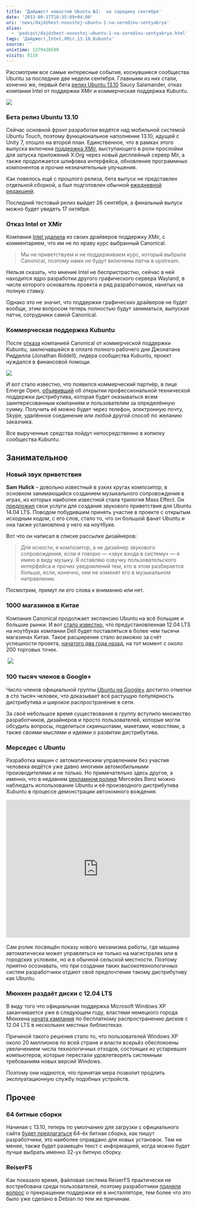 ```yaml
---
title: 'Дайджест новостей Ubuntu №1:  на середину сентября'
date: '2013-09-17T18:35:09+04:00'
uri: 'news/dajdzhest-novostej-ubuntu-1-na-seredinu-sentyabrya'
alias: 
  - 'podcast/dajdzhest-novostej-ubuntu-1-na-seredinu-sentyabrya.html'
tags: 'Дайджест,Intel,XMir,13.10,Kubuntu'
source: ''
unixtime: 1379428509
visits: 8118
---
```

Рассмотрим все самые интересные события, коснувшиеся сообщества Ubuntu за последние две недели сентября. Главными из них стали, конечно же, первый бета [релиз Ubuntu 13.10](https://lists.ubuntu.com/archives/ubuntu-devel-announce/2013-September/001057.html) Saucy Salamander, отказ компании Intel от поддержки XMir и коммерческая поддержка Kubuntu.

[![](img/2013/09/17/18-00/9300445734.jpg)](img/2013/09/17/18-00/9300445734.jpg)

### Бета релиз Ubuntu 13.10

Сейчас основной фронт разработки ведётся над мобильной системой Ubuntu Touch, поэтому функциональное наполнение 13.10, идущей с Unity 7, отошло на второй план. Единственное, что в рамках этого выпуска включена [поддержка XMir](news/ubuntu-1310-budet-ispolzovat-mir-po-umolchaniyu), выступающего в роли прослойки для запуска приложений X.Org через новый дисплейный сервер Mir, а также продолжается шлифовка интерфейса, обновление программных компонентов и прочие незначительные улучшения.

Как повелось ещё с прошлого релиза, бета выпуск не представлен отдельной сборкой, а был подготовлен обычной [ежедневной редакцией](news/stali-dostupnyi-ezhednevnyie-sborki-ubuntu-1310).

Последний тестовый релиз выйдет 26 сентября, а финальный выпуск можно будет увидеть 17 октября.

### Отказ Intel от XMir

Компания [Intel удалила](http://www.omgubuntu.co.uk/2013/09/intel-remove-xmir-support-in-xorg-video-driver) из своих драйверов поддержку XMir, с комментарием, что им не по нраву курс выбранный Canonical.

> Мы не приветствуем и не поддерживаем курс, который выбрала Canonical, поэтому нами не будут включены патчи в upstream.

Нельзя сказать, что мнение Intel не беспристрастно, сейчас в ней находится ядро разработки другого графического сервера Wayland, в числе которого основатель проекта и ряд разработчиков, нанятых на полную ставку.

Однако это не значит, что поддержки графических драйверов не будет вообще, этим вопросом теперь полностью будут заниматься, выпуская патчи, сотрудники самой Canonical.

### Коммерческая поддержка Kubuntu

После [отказа](news/not-support-kubuntu) компанией Canonical от коммерческой поддержки Kubuntu, заключавшейся в оплате полного рабочего дня Джонатана Ридделла (Jonathan Riddell), лидера сообщества Kubuntu, проект нуждался в финансовой помощи.

[![](img/2013/09/17/18-00/kubuntu-commercial-banner-9785566762-o.jpg)](img/2013/09/17/18-00/kubuntu-commercial-banner-9785566762-o.jpg)

И вот стало известно, что появился коммерческий партнёр, в лице Emerge Open, [объявивший](http://www.kubuntu.org/news/commercial-support) об открытии профессиональной технической поддержки дистрибутива, которая будет оказываться всем заинтересованным компаниям и пользователям за определённую сумму. Получить её можно будет через телефон, электронную почту, Skype, удалённое соединение или любой другой способ по желанию заказчика.

Все вырученные средства пойдут непосредственно в копилку сообщества Kubuntu.

## Занимательное

### Новый звук приветствия

**Sam Hulick** – довольно известный в узких кругах композитор, в основном занимающийся созданием музыкального сопровождения в играх, из которых наиболее известной стала трилогия Mass Effect. Он [предложил](http://www.omgubuntu.co.uk/2013/09/mass-effect-composer-ubuntu-14-04-start-up-sounds) свои услуги для создания звукового приветствия для Ubuntu 14.04 LTS. Поводом побудившим принять участие в проекте с открытым исходным кодом, с его слов, стало то, что он большой фанат Ubuntu и она также установлена у него на ноутбуке.

Вот что он написал в списке рассылке дизайнеров:

> Для ясности, я композитор, а не дизайнер звукового сопровождения, если я говорю — «звук входа в систему» — я имею в виду музыку. Я оставляю озвучку пользовательского интерфейса и прочих уведомлений тем, кто в этом разбирается больше, если, конечно, они не изменят его в музыкальном направлении.

Посмотрим, примут ли его слова к вниманию или нет.

### 1000 магазинов в Китае

Компания Canonical продолжает экспансию Ubuntu на всё большие и большие рынки. И вот [стало известно](http://blog.canonical.com/2013/09/05/canonical-dell-launching-ubuntu-in-china-in-1000-stores/), что предустановленная 12.04 LTS на ноутбуках компании Dell будет поставляться в более чем тысячи магазинах Китая. Такое расширение стало возможно за счёт успешности проекта, [начатого два года назад](news/ubuntu-come-to-china), на тот момент с около 200 торговых точек.

 [![](img/2013/09/17/18-00/dell-branding-in-stores-enhanced-9785768954-o.jpg)](img/2013/09/17/18-00/dell-branding-in-stores-enhanced-9785768954-o.jpg)

### 100 тысяч членов в Google+

Число членов официальной группы [Ubuntu на Google+](https://plus.google.com/communities/107299007624972266094) достигло отметки в сто тысяч человек, что доказывает всё растущую популярность дистрибутива и широкое распространение в сети.

За своё небольшое время существования в группу вступило множество разработчиков, дизайнеров и просто пользователей, которые могли обсудить вопросы, поделиться скриншотами, макетами, новостями, а также своими мыслями и идеями о развитии дистрибутива.

### Мерседес с Ubuntu

Разработка машин с автоматическим управлением без участия человека ведётся уже давно многими автомобильными производителями и не только. Но примечательно здесь другое, а именно, что в недавнем [рекламном ролике](http://www.omgubuntu.co.uk/2013/09/ubuntu-appears-in-mercedes-benz-self-driving-car-promo) Mercedes Benz можно наблюдать использование Ubuntu и её производного дистрибутива Xubuntu в процессе демонстрации автономного вождения.

<iframe src="http://www.youtube.com/embed/CKqJccK_EkM" frameborder="0" width="500" height="375"></iframe> 

Сам ролик посвящён показу нового механизма работы, где машина автоматически может управляться не только на магистралях или в городских условиях, но и в обычной сельской местности. Поэтому приятно осознавать, что при создании таких высокотехнологичных систем разработчики отдают своё предпочтение такому дистрибутиву как Ubuntu.

### Мюнхен раздаёт диски с 12.04 LTS

В виду того что официальная поддержка Microsoft Windows XP заканчивается уже в следующем году, властями немецкого города Мюнхена [начата кампания](http://www.omgubuntu.co.uk/2013/09/ubuntu-12-04-lts-cds-munich-windows-xp) по бесплатному распространению дисков с 12.04 LTS в нескольких местных библиотеках.

Причиной такого решения стало то, что пользователей Windows XP около 20 миллионов по всей стране и власти всерьёз обеспокоены увеличением числа технологичных отходов, состоящих из устаревших компьютеров, которые перестали удовлетворять системным требованиям новых версий Windows.

Поэтому они надеются, что принятая мера позволит продлить эксплуатационную службу подобных устройств.

## Прочее

### 64 битные сборки

Начиная с 13.10, теперь по умолчанию для загрузки с официального сайта [будет предлагаться](https://lists.ubuntu.com/archives/ubuntu-release/2013-September/002539.html) 64-ёх битная сборка, как пишут разработчики, это наиболее оправдано для новых установок. Тем не менее, также будет размещён текст с информацией, когда можно будет лучше выбрать именно 32-ух битную сборку.

### ReiserFS

Как показало время, файловая система ReiserFS практически не востребована среди пользователей, поэтому разработчики [подняли вопрос](https://lists.ubuntu.com/archives/ubuntu-devel/2013-September/037660.html) о прекращении поддержки её в инсталляторе, тем более что это было уже сделано в Debian по тем же причинам.
